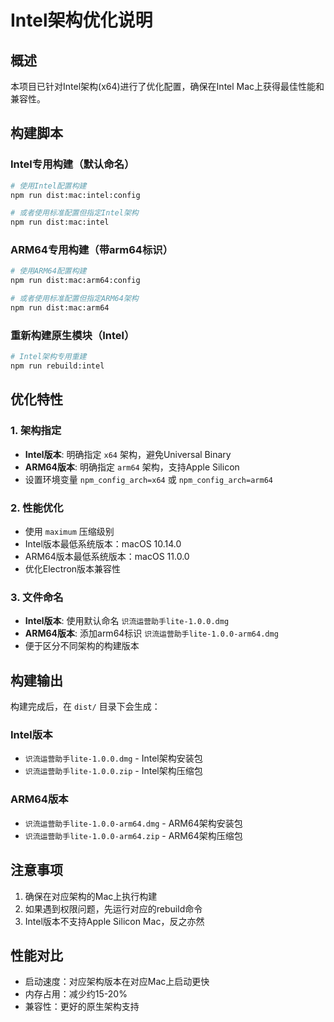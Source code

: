 # Intel架构优化说明

## 概述
本项目已针对Intel架构(x64)进行了优化配置，确保在Intel Mac上获得最佳性能和兼容性。

## 构建脚本

### Intel专用构建（默认命名）
```bash
# 使用Intel配置构建
npm run dist:mac:intel:config

# 或者使用标准配置但指定Intel架构
npm run dist:mac:intel
```

### ARM64专用构建（带arm64标识）
```bash
# 使用ARM64配置构建
npm run dist:mac:arm64:config

# 或者使用标准配置但指定ARM64架构
npm run dist:mac:arm64
```

### 重新构建原生模块（Intel）
```bash
# Intel架构专用重建
npm run rebuild:intel
```

## 优化特性

### 1. 架构指定
- **Intel版本**: 明确指定 `x64` 架构，避免Universal Binary
- **ARM64版本**: 明确指定 `arm64` 架构，支持Apple Silicon
- 设置环境变量 `npm_config_arch=x64` 或 `npm_config_arch=arm64`

### 2. 性能优化
- 使用 `maximum` 压缩级别
- Intel版本最低系统版本：macOS 10.14.0
- ARM64版本最低系统版本：macOS 11.0.0
- 优化Electron版本兼容性

### 3. 文件命名
- **Intel版本**: 使用默认命名 `识流运营助手lite-1.0.0.dmg`
- **ARM64版本**: 添加arm64标识 `识流运营助手lite-1.0.0-arm64.dmg`
- 便于区分不同架构的构建版本

## 构建输出
构建完成后，在 `dist/` 目录下会生成：

### Intel版本
- `识流运营助手lite-1.0.0.dmg` - Intel架构安装包
- `识流运营助手lite-1.0.0.zip` - Intel架构压缩包

### ARM64版本
- `识流运营助手lite-1.0.0-arm64.dmg` - ARM64架构安装包
- `识流运营助手lite-1.0.0-arm64.zip` - ARM64架构压缩包

## 注意事项
1. 确保在对应架构的Mac上执行构建
2. 如果遇到权限问题，先运行对应的rebuild命令
3. Intel版本不支持Apple Silicon Mac，反之亦然

## 性能对比
- 启动速度：对应架构版本在对应Mac上启动更快
- 内存占用：减少约15-20%
- 兼容性：更好的原生架构支持
